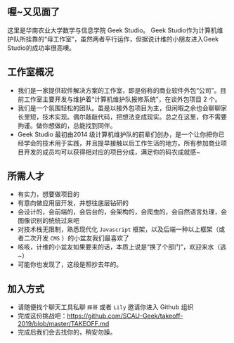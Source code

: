 ## 喔~又见面了 ##

这里是华南农业大学数学与信息学院 Geek Studio。 Geek Studio作为计算机维护队所挂靠的“母工作室”，虽然两者平行运作，但据说计维的小朋友进入Geek Studio的成功率很高噢。

## 工作室概况 ##

- 我们是一家提供软件解决方案的工作室，即是俗称的商业软件外包“公司”。目前工作室主要开发与维护着“计算机维护队报修系统”，在谈外包项目 2 个。
- 我们是一个氛围轻松的团队。虽是以接外包项目为主，但闲暇之余也会聊聊家长里短，技术实现。偶尔敲敲代码，把想法变成现实。总之在这里，你不需要拘谨。做你想做的，总能找到同伴。
- Geek Studio 最初由2014 级计算机维护队的前辈们创办，是一个让你把你已经学会的技术用于实践，并且提早接触以后工作生活的地方。所有参加商业项目开发的成员均可以获得相对应的项目分成，满足你的码农成就感~

## 所需人才 ##

- 有实力，想要做项目的
- 有意向做应用层开发，并想往底层钻研的
- 会设计的，会前端的，会后台的，会架构的，会爬虫的，会自然语言处理，会图像识别的统统过来吧
- 对技术栈无限制，熟悉现代化 `Javascript` 框架，以及后端一种以上框架（或者二次开发 `CMS` ）的小盆友我们最喜欢了
- 咳咳，计维的小盆友如果要来的话，本质上说是“换了个部门”，欢迎来水（逃~）
- 可能你也发现了，这段是照抄去年的。

## 加入方式 ##

- 请随便找个聊天工具私聊 `摔哥` 或者 `Lily` 邀请你进入 Github 组织
- 完成这份挑战吧：<https://github.com/SCAU-Geek/takeoff-2019/blob/master/TAKEOFF.md>
- 完成后我们会去找你的，稍安勿躁。